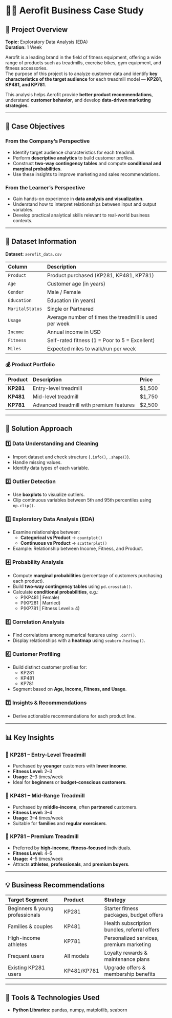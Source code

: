 # 🏋️‍♂️ Aerofit Business Case Study

## 📘 Project Overview
**Topic:** Exploratory Data Analysis (EDA)  
**Duration:** 1 Week  

Aerofit is a leading brand in the field of fitness equipment, offering a wide range of products such as treadmills, exercise bikes, gym equipment, and fitness accessories.  
The purpose of this project is to analyze customer data and identify **key characteristics of the target audience** for each treadmill model — **KP281, KP481, and KP781**.

This analysis helps Aerofit provide **better product recommendations**, understand **customer behavior**, and develop **data-driven marketing strategies**.

---

## 🎯 Case Objectives

### From the Company’s Perspective
- Identify target audience characteristics for each treadmill.
- Perform **descriptive analytics** to build customer profiles.
- Construct **two-way contingency tables** and compute **conditional and marginal probabilities**.
- Use these insights to improve marketing and sales recommendations.

### From the Learner’s Perspective
- Gain hands-on experience in **data analysis and visualization**.
- Understand how to interpret relationships between input and output variables.
- Develop practical analytical skills relevant to real-world business contexts.

---

## 🧩 Dataset Information

**Dataset:** `aerofit_data.csv`

| Column | Description |
|:---------|:-------------|
| `Product` | Product purchased (KP281, KP481, KP781) |
| `Age` | Customer age (in years) |
| `Gender` | Male / Female |
| `Education` | Education (in years) |
| `MaritalStatus` | Single or Partnered |
| `Usage` | Average number of times the treadmill is used per week |
| `Income` | Annual income in USD |
| `Fitness` | Self-rated fitness (1 = Poor to 5 = Excellent) |
| `Miles` | Expected miles to walk/run per week |

### 💰 Product Portfolio
| Product | Description | Price |
|:----------|:-------------|:------|
| **KP281** | Entry-level treadmill | $1,500 |
| **KP481** | Mid-level treadmill | $1,750 |
| **KP781** | Advanced treadmill with premium features | $2,500 |

---

## 🧮 Solution Approach

### 1️⃣ Data Understanding and Cleaning
- Import dataset and check structure (`.info()`, `.shape()`).
- Handle missing values.
- Identify data types of each variable.

### 2️⃣ Outlier Detection
- Use **boxplots** to visualize outliers.
- Clip continuous variables between 5th and 95th percentiles using `np.clip()`.

### 3️⃣ Exploratory Data Analysis (EDA)
- Examine relationships between:
  - **Categorical vs Product** → `countplot()`
  - **Continuous vs Product** → `scatterplot()`
- Example: Relationship between Income, Fitness, and Product.

### 4️⃣ Probability Analysis
- Compute **marginal probabilities** (percentage of customers purchasing each product).
- Build **two-way contingency tables** using `pd.crosstab()`.
- Calculate **conditional probabilities**, e.g.:
  - P(KP481 | Female)
  - P(KP281 | Married)
  - P(KP781 | Fitness Level ≥ 4)

### 5️⃣ Correlation Analysis
- Find correlations among numerical features using `.corr()`.
- Display relationships with a **heatmap** using `seaborn.heatmap()`.

### 6️⃣ Customer Profiling
- Build distinct customer profiles for:
  - KP281
  - KP481
  - KP781
- Segment based on **Age, Income, Fitness, and Usage**.

### 7️⃣ Insights & Recommendations
- Derive actionable recommendations for each product line.

---

## 📊 Key Insights

### 🏃 KP281 – Entry-Level Treadmill
- Purchased by **younger** customers with **lower income**.
- **Fitness Level:** 2–3  
- **Usage:** 2–3 times/week  
- Ideal for **beginners** or **budget-conscious customers**.

### 🧘 KP481 – Mid-Range Treadmill
- Purchased by **middle-income**, often **partnered** customers.
- **Fitness Level:** 3–4  
- **Usage:** 3–4 times/week  
- Suitable for **families** and **regular exercisers**.

### 💪 KP781 – Premium Treadmill
- Preferred by **high-income**, **fitness-focused** individuals.
- **Fitness Level:** 4–5  
- **Usage:** 4–5 times/week  
- Attracts **athletes**, **professionals**, and **premium buyers**.

---

## 💡 Business Recommendations

| Target Segment | Product | Strategy |
|:----------------|:---------|:----------|
| Beginners & young professionals | KP281 | Starter fitness packages, budget offers |
| Families & couples | KP481 | Health subscription bundles, referral offers |
| High-income athletes | KP781 | Personalized services, premium marketing |
| Frequent users | All models | Loyalty rewards & maintenance plans |
| Existing KP281 users | KP481/KP781 | Upgrade offers & membership benefits |

---

## 🧰 Tools & Technologies Used
- **Python Libraries:** pandas, numpy, matplotlib, seaborn  

